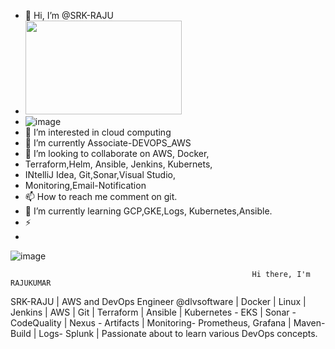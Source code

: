 - 👋 Hi, I’m @SRK-RAJU
- <img src="https://images.unsplash.com/photo-1502945015378-0e284ca1a5be?ixlib=rb4.0.3&ixid=MnwxMjA3fDB8MHxwaG90by1wYWdlfHx8fGVufDB8fHx8&auto=format&fit=crop&w=870&q=80" width="250" height="150">
-  ![image](https://images.unsplash.com/photo-1502945015378-0e284ca1a5be?ixlib=rb4.0.3&ixid=MnwxMjA3fDB8MHxwaG90by1wYWdlfHx8fGVufDB8fHx8&auto=format&fit=crop&w=870&q=80)
- 👀 I’m interested in cloud computing
- 🌱 I’m currently Associate-DEVOPS_AWS
- 💞️ I’m looking to collaborate on AWS, Docker,  
- Terraform,Helm, Ansible, Jenkins, Kubernets,
- INtelliJ Idea, Git,Sonar,Visual Studio,
-  Monitoring,Email-Notification
- 📫 How to reach me comment on git.
- 🔭 I’m currently learning GCP,GKE,Logs, Kubernetes,Ansible.
- ⚡
- 
![image](https://user-images.githubusercontent.com/97968060/229706856-88700f81-0567-4bb5-8cd0-5cc56a62dce6.png)

                                                          Hi there, I'm RAJUKUMAR
SRK-RAJU | AWS and DevOps Engineer @dlvsoftware | Docker | Linux | Jenkins | AWS | Git | Terraform | Ansible | Kubernetes - EKS | Sonar - CodeQuality |
Nexus - Artifacts | Monitoring- Prometheus, Grafana | Maven- Build | Logs- Splunk | 
Passionate about to learn various DevOps concepts.

<!---
SRK-RAJU/SRK-RAJU is a ✨ special ✨ repository because its `README.md` (this file) appears on your GitHub profile.
You can click the Preview link to take a look at your changes.
--->

